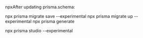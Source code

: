 npxAfter updating prisma.schema:
 
npx prisma migrate save --experimental
npx prisma migrate up --experimental
npx prisma generate


npx prisma studio --experimental
